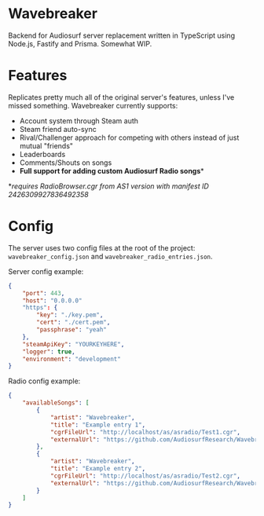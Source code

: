 # Wavebreaker
Backend for Audiosurf server replacement written in TypeScript using Node.js, Fastify and Prisma. Somewhat WIP.

# Features
Replicates pretty much all of the original server's features, unless I've missed something. Wavebreaker currently supports:
- Account system through Steam auth
- Steam friend auto-sync
- Rival/Challenger approach for competing with others instead of just mutual "friends"
- Leaderboards
- Comments/Shouts on songs
- **Full support for adding custom Audiosurf Radio songs***

**requires RadioBrowser.cgr from AS1 version with manifest ID 2426309927836492358*

# Config
The server uses two config files at the root of the project: ``wavebreaker_config.json`` and ``wavebreaker_radio_entries.json``.

Server config example:
```json
{
    "port": 443,
    "host": "0.0.0.0"
    "https": {
        "key": "./key.pem",
        "cert": "./cert.pem",
        "passphrase": "yeah"
    },
    "steamApiKey": "YOURKEYHERE",
    "logger": true,
    "environment": "development"
}
```

Radio config example:
```json
{
    "availableSongs": [
        {
            "artist": "Wavebreaker",
            "title": "Example entry 1",
            "cgrFileUrl": "http://localhost/as/asradio/Test1.cgr",
            "externalUrl": "https://github.com/AudiosurfResearch/Wavebreaker"
        },
        {
            "artist": "Wavebreaker",
            "title": "Example entry 2",
            "cgrFileUrl": "http://localhost/as/asradio/Test2.cgr",
            "externalUrl": "https://github.com/AudiosurfResearch/Wavebreaker"
        }
    ]
}
```

